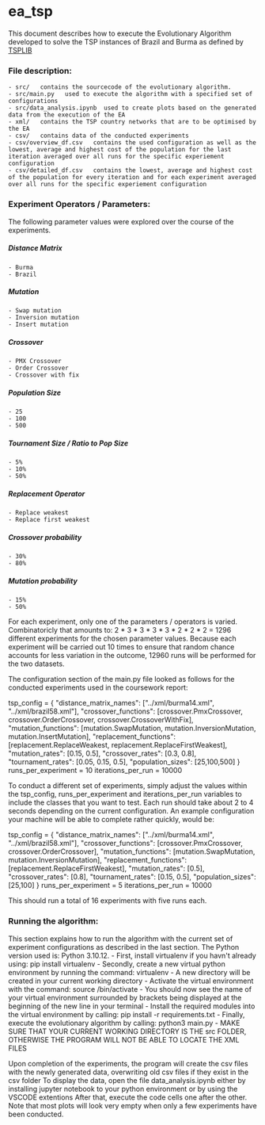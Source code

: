 # ea_tsp 
This document describes how to execute the Evolutionary Algorithm developed to solve the TSP instances of Brazil and Burma as defined by [TSPLIB](http://comopt.ifi.uni-heidelberg.de/software/TSPLIB95/)

### File description:
	- src/   contains the sourcecode of the evolutionary algorithm.
	- src/main.py   used to execute the algorithm with a specified set of configurations
	- src/data_analysis.ipynb  used to create plots based on the generated data from the execution of the EA
	- xml/   contains the TSP country networks that are to be optimised by the EA
	- csv/   contains data of the conducted experiments
	- csv/overview_df.csv   contains the used configuration as well as the lowest, average and highest cost of the population for the last iteration averaged over all runs for the specific experiement configuration
	- csv/detailed_df.csv   contains the lowest, average and highest cost of the population for every iteration and for each experiment averaged over all runs for the specific experiement configuration


### Experiment Operators / Parameters:
The following parameter values were explored over the course of the experiments.
##### Distance Matrix
    - Burma
    - Brazil

##### Mutation
    - Swap mutation
    - Inversion mutation
    - Insert mutation
##### Crossover
    - PMX Crossover
    - Order Crossover
    - Crossover with fix
##### Population Size
	- 25
    - 100
    - 500
##### Tournament Size / Ratio to Pop Size
    - 5%
    - 10%
    - 50%
##### Replacement Operator
    - Replace weakest
    - Replace first weakest
##### Crossover probability
    - 30%
    - 80%
##### Mutation probability
	- 15%
	- 50%
	
For each experiment, only one of the parameters / operators is varied.
Combinatoricly that amounts to: 2 * 3 * 3 * 3 * 3 * 2 * 2 * 2 = 1296 different experiments for the chosen parameter values.
Because each experiment will be carried out 10 times to ensure that random chance accounts for less variation in the outcome, 12960 runs will be performed for the two datasets.

The configuration section of the main.py file looked as follows for the conducted experiments used in the coursework report:

tsp_config = {
    "distance_matrix_names": ["../xml/burma14.xml", "../xml/brazil58.xml"],
    "crossover_functions": [crossover.PmxCrossover, crossover.OrderCrossover, crossover.CrossoverWithFix],
    "mutation_functions":  [mutation.SwapMutation, mutation.InversionMutation, mutation.InsertMutation],
    "replacement_functions": [replacement.ReplaceWeakest, replacement.ReplaceFirstWeakest],
    "mutation_rates": [0.15, 0.5],
    "crossover_rates": [0.3, 0.8],
    "tournament_rates": [0.05, 0.15, 0.5],
    "population_sizes": [25,100,500]
}
runs_per_experiment = 10
iterations_per_run = 10000

To conduct a different set of experiments, simply adjust the values within the tsp_config, runs_per_experiment and iterations_per_run variables to include the classes that you want to test. Each run should take about 2 to 4 seconds depending on the current configuration. An example configuration your machine will be able to complete rather quickly, would be:

tsp_config = {
    "distance_matrix_names": ["../xml/burma14.xml", "../xml/brazil58.xml"],
    "crossover_functions": [crossover.PmxCrossover, crossover.OrderCrossover],
    "mutation_functions":  [mutation.SwapMutation, mutation.InversionMutation],
    "replacement_functions": [replacement.ReplaceFirstWeakest],
    "mutation_rates": [0.5],
    "crossover_rates": [0.8],
    "tournament_rates": [0.15, 0.5],
    "population_sizes": [25,100]
}
runs_per_experiment = 5
iterations_per_run = 10000

This should run a total of 16 experiments with five runs each.


### Running the algorithm:
This section explains how to run the algorithm with the current set of experiment configurations as described in the last section.
The Python version used is: Python 3.10.12.
	- First, install virtualenv if you havn't already using: pip install virtualenv
	- Secondly, create a new virtual python environment by running the command: virtualenv <NAME>
	- A new directory will be created in your current working directory
	- Activate the virtual environment with the command: source <NAME>/bin/activate
	- You should now see the name of your virtual environment surrounded by brackets being displayed at the beginning of the new line in your terminal
	- Install the required modules into the virtual environment by calling: pip install -r requirements.txt
	- Finally, execute the evolutionary algorithm by calling: python3 main.py
	- MAKE SURE THAT YOUR CURRENT WORKING DIRECTORY IS THE src FOLDER, OTHERWISE THE PROGRAM WILL NOT BE ABLE TO LOCATE THE XML FILES

Upon completion of the experiments, the program will create the csv files with the newly generated data, overwriting old csv files if they exist in the csv folder
To display the data, open the file data_analysis.ipynb either by installing jupyter notebook to your python environment or by using the VSCODE extentions
After that, execute the code cells one after the other.
Note that most plots will look very empty when only a few experiments have been conducted.

